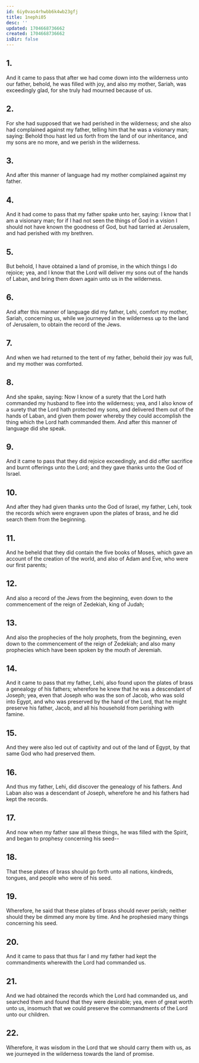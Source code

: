 ```yaml
---
id: 6iy0vas4rhwbb6k4wb23gfj
title: 1nephi05
desc: ''
updated: 1704668736662
created: 1704668736662
isDir: false
---
```

## 1.
And it came to pass that after we had come down into the wilderness unto our father, behold, he was filled with joy, and also my mother, Sariah, was exceedingly glad, for she truly had mourned because of us.
## 2.
For she had supposed that we had perished in the wilderness; and she also had complained against my father, telling him that he was a visionary man; saying: Behold thou hast led us forth from the land of our inheritance, and my sons are no more, and we perish in the wilderness.
## 3.
And after this manner of language had my mother complained against my father.
## 4.
And it had come to pass that my father spake unto her, saying: I know that I am a visionary man; for if I had not seen the things of God in a vision I should not have known the goodness of God, but had tarried at Jerusalem, and had perished with my brethren.
## 5.
But behold, I have obtained a land of promise, in the which things I do rejoice; yea, and I know that the Lord will deliver my sons out of the hands of Laban, and bring them down again unto us in the wilderness.
## 6.
And after this manner of language did my father, Lehi, comfort my mother, Sariah, concerning us, while we journeyed in the wilderness up to the land of Jerusalem, to obtain the record of the Jews.
## 7.
And when we had returned to the tent of my father, behold their joy was full, and my mother was comforted.
## 8.
And she spake, saying: Now I know of a surety that the Lord hath commanded my husband to flee into the wilderness; yea, and I also know of a surety that the Lord hath protected my sons, and delivered them out of the hands of Laban, and given them power whereby they could accomplish the thing which the Lord hath commanded them. And after this manner of language did she speak.
## 9.
And it came to pass that they did rejoice exceedingly, and did offer sacrifice and burnt offerings unto the Lord; and they gave thanks unto the God of Israel.
## 10.
And after they had given thanks unto the God of Israel, my father, Lehi, took the records which were engraven upon the plates of brass, and he did search them from the beginning.
## 11.
And he beheld that they did contain the five books of Moses, which gave an account of the creation of the world, and also of Adam and Eve, who were our first parents;
## 12.
And also a record of the Jews from the beginning, even down to the commencement of the reign of Zedekiah, king of Judah;
## 13.
And also the prophecies of the holy prophets, from the beginning, even down to the commencement of the reign of Zedekiah; and also many prophecies which have been spoken by the mouth of Jeremiah.
## 14.
And it came to pass that my father, Lehi, also found upon the plates of brass a genealogy of his fathers; wherefore he knew that he was a descendant of Joseph; yea, even that Joseph who was the son of Jacob, who was sold into Egypt, and who was preserved by the hand of the Lord, that he might preserve his father, Jacob, and all his household from perishing with famine.
## 15.
And they were also led out of captivity and out of the land of Egypt, by that same God who had preserved them.
## 16.
And thus my father, Lehi, did discover the genealogy of his fathers. And Laban also was a descendant of Joseph, wherefore he and his fathers had kept the records.
## 17.
And now when my father saw all these things, he was filled with the Spirit, and began to prophesy concerning his seed--
## 18.
That these plates of brass should go forth unto all nations, kindreds, tongues, and people who were of his seed.
## 19.
Wherefore, he said that these plates of brass should never perish; neither should they be dimmed any more by time. And he prophesied many things concerning his seed.
## 20.
And it came to pass that thus far I and my father had kept the commandments wherewith the Lord had commanded us.
## 21.
And we had obtained the records which the Lord had commanded us, and searched them and found that they were desirable; yea, even of great worth unto us, insomuch that we could preserve the commandments of the Lord unto our children.
## 22.
Wherefore, it was wisdom in the Lord that we should carry them with us, as we journeyed in the wilderness towards the land of promise.
